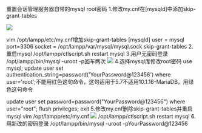 重置会话管理服务器自带的mysql root密码
1.修改my.cnf在[mysqld]中添加skip-grant-tables

 ![](http://imgcache.tce.fsphere.cn/image/mc.qcloudimg.com/static/img/99f79ea91775063bf8a61397bbfc345d/image.png)

vim /opt/lampp/etc/my.cnf增加skip-grant-tables
[mysqld]
user = mysql
port=3306
socket          = /opt/lampp/var/mysql/mysql.sock
skip-grant-tables
2.重启mysql
/opt/lampp/ctlscript.sh restart mysql
3.用户无密码登录
/opt/lampp/bin/mysql -uroot -p回车两次
 ![](http://imgcache.tce.fsphere.cn/image/mc.qcloudimg.com/static/img/5994adac6dbf3cd2a1d546337e91191c/image.png)
4.选择mysql库修改root密码
use mysql;
update user set authentication_string=password('YourPassword@123456') where user='root';不能用红色这句命令，这句适用于5.7不适用10.1.16-MariaDB，用绿色这句命令

update user set password=password("YourPassword@123456") where user="root";
flush privileges;
exit
5.修改my.cnf删除skip-grant-tables并重启mysql
vim /opt/lampp/etc/my.cnf
![](http://imgcache.tce.fsphere.cn/image/mc.qcloudimg.com/static/img/dd6e23f6ef9016b28d0834cb0ad223e9/image.png) 
/opt/lampp/ctlscript.sh restart mysql
6.用新改的密码登录
/opt/lampp/bin/mysql -uroot -pYourPassword@123456
